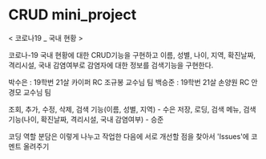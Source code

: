 # CRUD mini_project

< 코로나19 _ 국내 현황 >

코로나-19 국내 현황에 대한 CRUD기능을 구현하고 이름, 성별, 나이, 지역, 확진날짜, 격리시설, 국내 감염여부로 감염자에 대한 정보를 검색기능을 구현한다.

박수은 : 19학번 21살 카이퍼 RC 조규봉 교수님 팀 백승준 : 19학번 21살 손양원 RC 안경모 교수님 팀

조회, 추가, 수정, 삭제, 검색 기능(이름, 성별, 지역) - 수은 저장, 로딩, 검색 메뉴, 검색 기능(나이, 확진날짜, 격리시설, 국내 감염여부) - 승준

코딩 역할 분담은 이렇게 나누고 작업한 다음에 서로 개선할 점을 찾아서 'Issues'에 코멘트 올려주기
